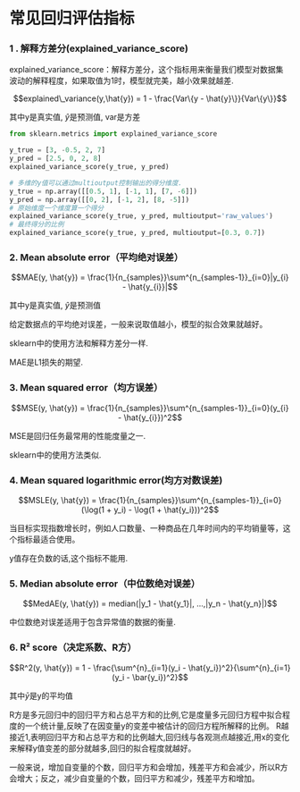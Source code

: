 # 常见回归评估指标

### 1 . 解释方差分(explained_variance_score)

explained_variance_score：解释方差分，这个指标用来衡量我们模型对数据集波动的解释程度，如果取值为1时，模型就完美，越小效果就越差.

$$explained\_variance(y,\hat{y}) = 1 - \frac{Var\{y - \hat{y}\}}{Var\{y\}}$$

其中y是真实值, $\hat{y}$是预测值, var是方差

```python
from sklearn.metrics import explained_variance_score

y_true = [3, -0.5, 2, 7]
y_pred = [2.5, 0, 2, 8]
explained_variance_score(y_true, y_pred)

# 多维的y值可以通过multioutput控制输出的得分维度.
y_true = np.array([[0.5, 1], [-1, 1], [7, -6]])
y_pred = np.array([[0, 2], [-1, 2], [8, -5]])
# 原始维度一个维度算一个得分
explained_variance_score(y_true, y_pred, multioutput='raw_values')
# 最终得分的比例
explained_variance_score(y_true, y_pred, multioutput=[0.3, 0.7])
```

### 2. Mean absolute error（平均绝对误差）

$$MAE(y, \hat{y}) = \frac{1}{n_{samples}}\sum^{n_{samples-1}}_{i=0}|y_{i} - \hat{y_{i}}|$$

其中y是真实值, $\hat{y}$是预测值

给定数据点的平均绝对误差，一般来说取值越小，模型的拟合效果就越好。

sklearn中的使用方法和解释方差分一样.

MAE是L1损失的期望.

### 3. Mean squared error（均方误差）

$$MSE(y, \hat{y}) = \frac{1}{n_{samples}}\sum^{n_{samples-1}}_{i=0}(y_{i} - \hat{y_{i}})^2$$

MSE是回归任务最常用的性能度量之一.

sklearn中的使用方法类似.

### 4. Mean squared logarithmic error(均方对数误差)

$$MSLE(y, \hat{y}) = \frac{1}{n_{samples}}\sum^{n_{samples-1}}_{i=0}(\log(1 + y_i) - \log(1 + \hat{y_i}))^2$$

当目标实现指数增长时，例如人口数量、一种商品在几年时间内的平均销量等，这个指标最适合使用。

y值存在负数的话,这个指标不能用.

### 5. Median absolute error（中位数绝对误差）

$$MedAE(y, \hat{y}) = median(|y_1 - \hat{y_1}|, ...,|y_n - \hat{y_n}|)$$

中位数绝对误差适用于包含异常值的数据的衡量.

### 6. R² score（决定系数、R方）

$$R^2(y, \hat{y}) = 1 - \frac{\sum^{n}_{i=1}(y_i - \hat{y_i})^2}{\sum^{n}_{i=1}(y_i - \bar{y_i})^2}$$

其中$\bar{y}$是y的平均值

R方是多元回归中的回归平方和占总平方和的比例,它是度量多元回归方程中拟合程度的一个统计量,反映了在因变量y的变差中被估计的回归方程所解释的比例。 
R越接近1,表明回归平方和占总平方和的比例越大,回归线与各观测点越接近,用x的变化来解释y值变差的部分就越多,回归的拟合程度就越好。

一般来说，增加自变量的个数，回归平方和会增加，残差平方和会减少，所以R方会增大；反之，减少自变量的个数，回归平方和减少，残差平方和增加。

